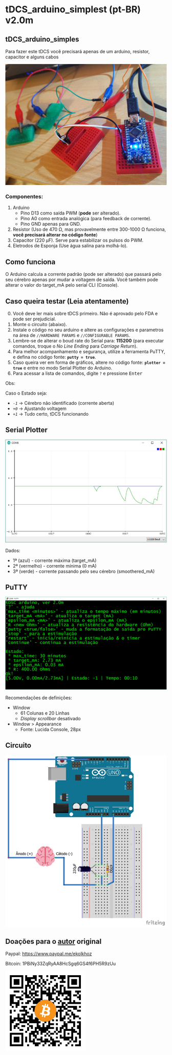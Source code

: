 # tDCS_arduino_simplest (pt-BR) v2.0m
## tDCS_arduino_simples

Para fazer este tDCS você precisará apenas de um arduino, resistor, capacitor e alguns cabos

![Assembled](/imgs/wtf.jpg?raw "Assembled")

### Componentes:
1) Arduino
   - Pino D13 como saída PWM (**pode** ser alterado).
   - Pino A0 como entrada analógica (para feedback de corrente).
   - Pino GND apenas para GND.
2) Resistor (Uso de 470 Ω, mas provavelmente entre 300-1000 Ω funciona, **você precisará alterar no código fonte**)
3) Capacitor (220 μF). Serve para estabilizar os pulsos do PWM.
4) Eletrodos de Esponja (Use água salina para molhá-lo).

## Como funciona
O Arduino calcula a corrente padrão (pode ser alterado) que passará pelo seu cérebro apenas por mudar a voltagem de saída. Você também pode alterar o valor do target_mA pelo serial CLI (Console).

## Caso queira testar (Leia atentamente)
0) Você deve ler mais sobre tDCS primeiro. Não é aprovado pelo FDA e pode ser prejudicial. 
1) Monte o circuito (abaixo).
2) Instale o código no seu arduino e altere as configurações e parametros na área de `//HARDWARE PARAMS` e `//CONFIGURABLE PARAMS`.
3) Lembre-se de alterar o boud rate do Serial para: **115200** (para executar comandos, troque o *No Line Ending* para *Carriage Return*).
3) Para melhor acompanhamento e segurança, utilize a ferramenta PuTTY, e defina no código fonte: **`putty = true`**.
4) Caso queira ver em forma de gráficos, altere no código fonte: **`plotter = true`** e entre no modo Serial Plotter do Arduino.
5) Para acessar a lista de comandos, digite `?` e pressione <kbd>Enter</kbd>

Obs:

Caso o Estado seja:
   - *`-1`* -> Cérebro não identificado (corrente aberta)
   - *`+0`* -> Ajustando voltagem
   - *`+1`* -> Tudo certo, tDCS funcionando

## Serial Plotter

![Serial Plotter](/imgs/Plotter.png?raw=true "Serial Plotter")

Dados:
   - 1ª (azul) - corrente máxima (target_mA)
   - 2ª (vermelho) - corrente mínima (0 mA)
   - 3ª (verde) - corrente passando pelo seu cérebro (smoothered_mA)   

## PuTTY

![PuTTY](/imgs/putty.png?raw=true "Serial Plotter")

Recomendações de definições:

* Window
    * 61 Colunas e 20 Linhas
    * *Display scrollbar* desativado
* Window > Appearance
    * Fonte: Lucida Console, 28px

## Circuito

![Schematic](/imgs/Sketch_bb.png?raw=true "Schematic")


## Doações para o [autor](https://github.com/e-kolkhoz/tDCS_arduino_simplest) original

Paypal:
https://www.paypal.me/ekolkhoz

Bitcoin: 
1PBiNy33ZqRyAA8HcSgq6GS4f6PH5R9zUu

![btc](/imgs/c1av9wf.png?raw=true "btc")
